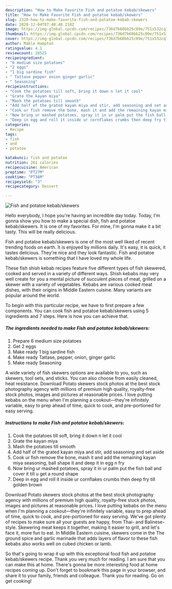 ```yaml
---
description: "How to Make Favorite Fish and potatoe kebab/skewers"
title: "How to Make Favorite Fish and potatoe kebab/skewers"
slug: 2320-how-to-make-favorite-fish-and-potatoe-kebab-skewers
date: 2020-12-04T07:40:48.218Z
image: https://img-global.cpcdn.com/recipes/736d7b60bb25c09e/751x532cq70/fish-and-potatoe-kebabskewers-recipe-main-photo.jpg
thumbnail: https://img-global.cpcdn.com/recipes/736d7b60bb25c09e/751x532cq70/fish-and-potatoe-kebabskewers-recipe-main-photo.jpg
cover: https://img-global.cpcdn.com/recipes/736d7b60bb25c09e/751x532cq70/fish-and-potatoe-kebabskewers-recipe-main-photo.jpg
author: Mable Hampton
ratingvalue: 4.1
reviewcount: 28525
recipeingredient:
- "6 medium size potatoes"
- "2 eggs"
- "1 big sardine fish"
- " Tattase pepper onion ginger garlic"
- " Seasoning"
recipeinstructions:
- "Cook the potatoes till soft, bring it down n let it cool"
- "Grate the kayan miya"
- "Mash the potatoes till smooth"
- "Add half of the grated kayan miya and stir, add seasoning and set aside"
- "Cook ur fish remove the bone, mash it and add the remaining kayan miya seasoning, ball shape it and deep it in egg n fry"
- "Now bring ur mashed potatoes, spray it in ur palm put the fish ball and cover it till u get a round shape"
- "Deep in egg and roll it inside ur cornflakes crumbs then deep fry till golden brown"
categories:
- Recipe
tags:
- fish
- and
- potatoe

katakunci: fish and potatoe 
nutrition: 261 calories
recipecuisine: American
preptime: "PT27M"
cooktime: "PT36M"
recipeyield: "3"
recipecategory: Dessert

---
```



![Fish and potatoe kebab/skewers](https://img-global.cpcdn.com/recipes/736d7b60bb25c09e/751x532cq70/fish-and-potatoe-kebabskewers-recipe-main-photo.jpg)

Hello everybody, I hope you're having an incredible day today. Today, I'm gonna show you how to make a special dish, fish and potatoe kebab/skewers. It is one of my favorites. For mine, I'm gonna make it a bit tasty. This will be really delicious.

Fish and potatoe kebab/skewers is one of the most well liked of recent trending foods on earth. It is enjoyed by millions daily. It's easy, it is quick, it tastes delicious. They're nice and they look fantastic. Fish and potatoe kebab/skewers is something that I have loved my whole life.

These fish shish kebab recipes feature five different types of fish skewered, cooked and served in a variety of different ways. Shish kebabs may very well create for you a mental picture of succulent pieces of meat, grilled on a skewer with a variety of vegetables. Kebabs are various cooked meat dishes, with their origins in Middle Eastern cuisine. Many variants are popular around the world.


To begin with this particular recipe, we have to first prepare a few components. You can cook fish and potatoe kebab/skewers using 5 ingredients and 7 steps. Here is how you can achieve that.

<!--inarticleads1-->

##### The ingredients needed to make Fish and potatoe kebab/skewers:

1. Prepare 6 medium size potatoes
1. Get 2 eggs
1. Make ready 1 big sardine fish
1. Make ready  Tattase, pepper, onion, ginger garlic
1. Make ready  Seasoning


A wide variety of fish skewers options are available to you, such as skewers, tool sets, and sticks. You can also choose from easily cleaned, heat resistance. Download Potato skewers stock photos at the best stock photography agency with millions of premium high quality, royalty-free stock photos, images and pictures at reasonable prices. I love putting kebabs on the menu when I&#39;m planning a cookout—they&#39;re infinitely variable, easy to prep ahead of time, quick to cook, and pre-portioned for easy serving. 

<!--inarticleads2-->

##### Instructions to make Fish and potatoe kebab/skewers:

1. Cook the potatoes till soft, bring it down n let it cool
1. Grate the kayan miya
1. Mash the potatoes till smooth
1. Add half of the grated kayan miya and stir, add seasoning and set aside
1. Cook ur fish remove the bone, mash it and add the remaining kayan miya seasoning, ball shape it and deep it in egg n fry
1. Now bring ur mashed potatoes, spray it in ur palm put the fish ball and cover it till u get a round shape
1. Deep in egg and roll it inside ur cornflakes crumbs then deep fry till golden brown


Download Potato skewers stock photos at the best stock photography agency with millions of premium high quality, royalty-free stock photos, images and pictures at reasonable prices. I love putting kebabs on the menu when I&#39;m planning a cookout—they&#39;re infinitely variable, easy to prep ahead of time, quick to cook, and pre-portioned for easy serving. We&#39;ve got plenty of recipes to make sure all your guests are happy, from Thai- and Balinese-style. Skewering meat keeps it together, making it easier to grill, and let&#39;s face it, more fun to eat. In Middle Eastern cuisine, skewers come in the The ground spice and garlic marinade that adds layers of flavor to these fish kebabs also works well on cubed chicken or lamb. 

So that's going to wrap it up with this exceptional food fish and potatoe kebab/skewers recipe. Thank you very much for reading. I am sure that you can make this at home. There's gonna be more interesting food at home recipes coming up. Don't forget to bookmark this page in your browser, and share it to your family, friends and colleague. Thank you for reading. Go on get cooking!
